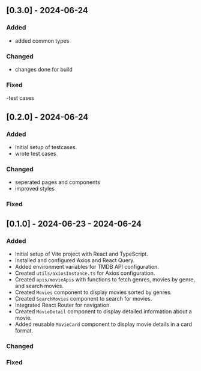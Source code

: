 ## [0.3.0] - 2024-06-24

### Added
- added common types
### Changed
- changes done for build
### Fixed
-test cases


## [0.2.0] - 2024-06-24

### Added
- Initial setup of testcases.
- wrote test cases


### Changed
- seperated pages and components
- improved styles
### Fixed

## [0.1.0] - 2024-06-23 - 2024-06-24

### Added
- Initial setup of Vite project with React and TypeScript.
- Installed and configured Axios and React Query.
- Added environment variables for TMDB API configuration.
- Created `utils/axiosInstance.ts` for Axios configuration.
- Created `apis/movieApis` with functions to fetch genres, movies by genre, and search movies.
- Created `Movies` component to display movies sorted by genres.
- Created `SearchMovies` component to search for movies.
- Integrated React Router for navigation.
- Created `MovieDetail` component to display detailed information about a movie.
- Added reusable `MovieCard` component to display movie details in a card format.

### Changed
### Fixed